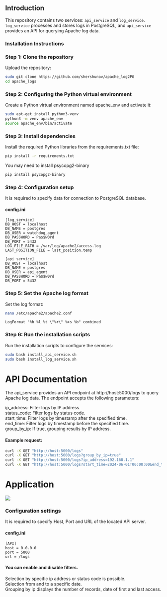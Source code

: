## Introduction
This repository contains two services: `api_service` and `log_service`. `log_service` processes and stores logs in PostgreSQL, and `api_service` provides an API for querying Apache log data.

### Installation Instructions

### Step 1: Clone the repository
Upload the repository:
```bash
sudo git clone https://github.com/shershunov/apache_log2PG
cd apache_logs
```

### Step 2: Configuring the Python virtual environment
Create a Python virtual environment named apache_env and activate it:
```bash
sudo apt-get install python3-venv
python3 -m venv apache_env
source apache_env/bin/activate
```

### Step 3: Install dependencies
Install the required Python libraries from the requirements.txt file:
```bash
pip install -r requirements.txt
```
You may need to install psycopg2-binary
```bash
pip install psycopg2-binary
```

### Step 4: Configuration setup
It is required to specify data for connection to PostgreSQL database.
#### config.ini
```
[log_service]
DB_HOST = localhost
DB_NAME = postgres
DB_USER = watchdog_agent
DB_PASSWORD = Pa$$w0rd
DB_PORT = 5432
LOG_FILE_PATH = /var/log/apache2/access.log
LAST_POSITION_FILE = last_position.temp

[api_service]
DB_HOST = localhost
DB_NAME = postgres
DB_USER = api_agent
DB_PASSWORD = Pa$$w0rd
DB_PORT = 5432
```

### Step 5: Set the Apache log format
Set the log format:
```bash
nano /etc/apache2/apache2.conf
```
```
LogFormat "%h %l %t \"%r\" %>s %b" combined
```

### Step 6: Run the installation scripts
Run the installation scripts to configure the services:
```bash
sudo bash install_api_service.sh
sudo bash install_log_service.sh
```

# API Documentation
The api_service provides an API endpoint at http://host:5000/logs to query Apache log data. The endpoint accepts the following parameters:

ip_address: Filter logs by IP address.<br>
status_code: Filter logs by status code.<br>
start_time: Filter logs by timestamp after the specified time.<br>
end_time: Filter logs by timestamp before the specified time.<br>
group_by_ip: If true, grouping results by IP address.<br>

#### Example request:
```bash
curl -X GET "http://host:5000/logs"
curl -X GET "http://host:5000/logs?group_by_ip=true"
curl -X GET "http://host:5000/logs?ip_address=192.168.1.1"
curl -X GET "http://host:5000/logs?start_time=2024-06-01T00:00:00&end_time=2024-06-10T23:59:59"
```
# Application
<img src="https://github.com/shershunov/apache_logs/assets/71601841/83b29eca-a7ce-4003-a332-06438958672d"/>

### Configuration settings
It is required to specify Host, Port and URL of the located API server.

#### config.ini
```
[API]
host = 0.0.0.0
port = 5000
url = /logs
```

#### You can enable and disable filters.

Selection by specific ip address or status code is possible.<br>
Selection from and to a specific date.<br>
Grouping by ip displays the number of records, date of first and last access.
